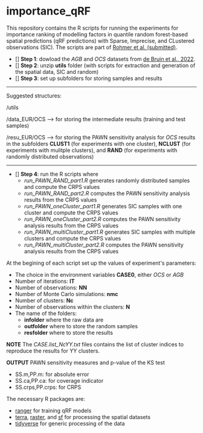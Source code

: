 # importance_qRF

This repository contains the R scripts for running the experiments for importance ranking of modelling factors in quantile random forest-based spatial predictions (qRF predictions) with Sparse, Imprecise, and CLustered observations (SIC). The scripts are part of [Rohmer et al. (submitted)](https://papers.ssrn.com/sol3/papers.cfm?abstract_id=5095837). 

- [] **Step 1**: dowload the *AGB* and *OCS* datasets from [de Bruin et al., 2022](https://doi.org/10.5281/zenodo.6513429).
- [] **Step 2**: unzip **utils** folder (with scripts for extraction and generation of the spatial data, SIC and random)
- [] **Step 3**: set up subfolders for storing samples and results

____________________________________________________________________________
Suggested structures:

/utils

/data_EUR/OCS --> for storing the intermediate results (training and test samples)

/resu_EUR/OCS --> for storing the PAWN sensitivity analysis for *OCS* results in the subfolders **CLUST1** (for experiments with one cluster), **NCLUST** (for experiments with mulitple clusters), and **RAND** (for experiments with randomly distributed observations)
____________________________________________________________________________

- [] **Step 4**: run the R scripts where
  - *run_PAWN_RAND_part1.R*  generates randomly distributed samples and compute the CRPS values
  - *run_PAWN_RAND_part2.R*  computes the PAWN sensitivity analysis results from the CRPS values
  - *run_PAWN_oneCluster_part1.R*  generates SIC samples with one cluster and compute the CRPS values
  - *run_PAWN_oneCluster_part2.R*  computes the PAWN sensitivity analysis results from the CRPS values
  - *run_PAWN_multiCluster_part1.R*  generates SIC samples with multiple clusters and compute the CRPS values
  - *run_PAWN_multiCluster_part2.R*  computes the PAWN sensitivity analysis results from the CRPS values

At the begining of each script set up the values of experiment's parameters:
- The choice in the environment variables **CASE0**, either *OCS* or *AGB* 
- Number of iterations: **IT**
- Number of observations: **NN**
- Number of Monte Carlo simulations: **nmc**
- Number of clusters: **Nc**
- Number of observations within the clusters: **N**
- The name of the folders:
  - **infolder** where the raw data are
  - **outfolder** where to store the random samples
  - **resfolder** where to store the results

**NOTE** The *CASE.list_NcYY.txt* files contains the list of cluster indices to reproduce the results for YY clusters.

**OUTPUT** PAWN sensitivity measures and p-value of the KS test
- SS.m,PP.m: for absolute error
- SS.ca,PP.ca: for coverage indicator
- SS.crps,PP.crps: for CRPS

The necessary R packages are:
- [ranger](https://doi.org/10.32614/CRAN.package.ranger) for training qRF models
- [terra](https://doi.org/10.32614/CRAN.package.terra), [raster](https://doi.org/10.32614/CRAN.package.raster), and [sf](https://doi.org/10.32614/CRAN.package.sf) for processing the spatial datasets
- [tidyverse](https://doi.org/10.32614/CRAN.package.tidyverse) for generic processing of the data
  
